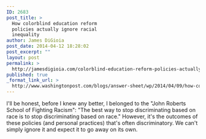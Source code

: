 ```yaml
---
ID: 2683
post_title: >
  How colorblind education reform
  policies actually ignore racial
  inequality
author: James DiGioia
post_date: 2014-04-12 18:28:02
post_excerpt: ""
layout: post
permalink: >
  http://jamesdigioia.com/colorblind-education-reform-policies-actually-ignore-racial-inequality/
published: true
_format_link_url: >
  http://www.washingtonpost.com/blogs/answer-sheet/wp/2014/04/09/how-colorblind-education-reform-policies-actually-ignore-racial-inequality/
---
```

I'll be honest, before I knew any better, I belonged to the "John Roberts School of Fighting Racism": "The best way to stop discriminating based on race is to stop discriminating based on race." However, it's the outcomes of these policies (and personal practices) that's often discriminatory. We can't simply ignore it and expect it to go away on its own.